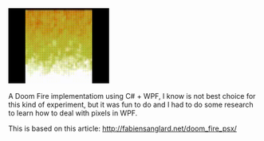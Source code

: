 <img src="DoomFire.gif" width="40%"/>

A Doom Fire implementatiom using C# + WPF, I know is not best choice for this kind of experiment, but it was fun to do and I had to do 
some research to learn how to deal with pixels in WPF.

This is based on this article:
http://fabiensanglard.net/doom_fire_psx/

